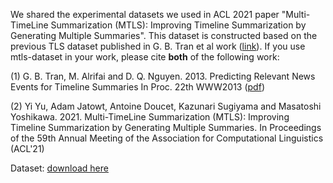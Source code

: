 We shared the experimental datasets we used in ACL 2021 paper "Multi-TimeLine Summarization (MTLS): Improving Timeline Summarization by Generating Multiple Summaries". This dataset is constructed based on the previous TLS dataset published in G. B. Tran et al work ([link](http://www.l3s.de/~gtran/timeline/)). If you use mtls-dataset in your work, please cite **both** of the following work:

(1) G. B. Tran, M. Alrifai and D. Q. Nguyen. 2013. Predicting Relevant News Events for Timeline Summaries In Proc. 22th WWW2013 ([pdf](http://l3s.de/~gtran/publications/www2013.pdf))

(2) Yi Yu, Adam Jatowt, Antoine Doucet, Kazunari Sugiyama and Masatoshi Yoshikawa. 2021. Multi-TimeLine Summarization (MTLS): Improving Timeline Summarization by Generating Multiple Summaries. In Proceedings of the 59th Annual Meeting of the Association for Computational Linguistics (ACL'21)

Dataset: [download here](www.baidu.com)
